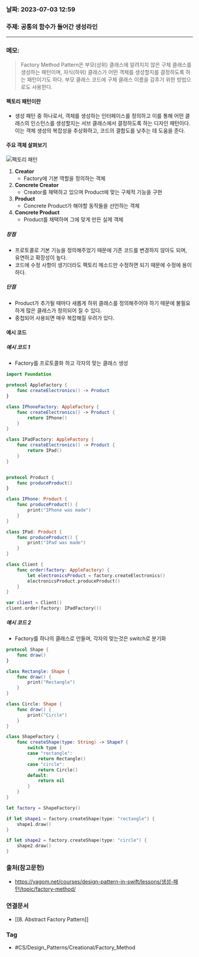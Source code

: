 ### 날짜: 2023-07-03 12:59

### 주제: 공통의 함수가 들어간 생성라인
---
### 메모: 
> Factory Method Pattern은 부모(상위) 클래스에 알려지지 않은 구체 클래스를 생성하는 패턴이며, 자식(하위) 클래스가 어떤 객체를 생성할지를 결정하도록 하는 패턴이기도 하다. 
> 부모 클래스 코드에 구체 클래스 이름을 감추기 위한 방법으로도 사용한다.
#### 펙토리 패턴이란
- 생성 패턴 중 하나로서, 객체를 생성하는 인터페이스를 정의하고 이를 통해 어떤 클래스의 인스턴스를 생성할지는 서브 클래스에서 결정하도록 하는 디자인 패턴이다. 이는 객체 생성의 복잡성을 추상화하고, 코드의 결합도를 낮추는 데 도움을 준다.
#### 주요 객체 살펴보기 
![펙토리 패턴](https://user-images.githubusercontent.com/73867548/158944702-a7c174c8-82d5-4726-8d22-c34ebc6c436e.jpg)
1. **Creator** 
	- Factory에 기본 역할을 정의하는 객체
2. **Concrete Creator**
	- Creator를 채택하고 있으며 Product에 맞는 구체적 기능을 구현
3. **Product** 
	- Concrete Product가 해야할 동작들을 선언하는 객체
4. **Concrete Product**
	- Product를 채택하며 그에 맞게 만든 실제 객체
##### 장점
- 프로토콜로 기본 기능을 정의해주었기 때문에 기존 코드를 변경하지 않아도 되며, 유연하고 확장성이 높다.
- 코드에 수정 사항이 생기더라도 팩토리 메소드만 수정하면 되기 때문에 수정에 용이하다.
##### 단점
- Product가 추가될 때마다 새롭게 하위 클래스를 정의해주어야 하기 때문에 불필요하게 많은 클래스가 정의되어 질 수 있다. 
- 중첩되어 사용되면 매우 복잡해질 우려가 있다.
#### 예시 코드
##### 예시 코드 1
- Factory를 프로토콜화 하고 각자의 맞는 클래스 생성 
``` swift 
import Foundation

protocol AppleFactory {
    func createElectronics() -> Product
}

class IPhoneFactory: AppleFactory {
    func createElectronics() -> Product {
        return IPhone()
    }
}

class IPadFactory: AppleFactory {
    func createElectronics() -> Product {
        return IPad()
    }
}


protocol Product {
    func produceProduct()
}

class IPhone: Product {
    func produceProduct() {
        print("IPhone was made")
    }
}

class IPad: Product {
    func produceProduct() {
        print("IPad was made")
    }
}

class Client {
    func order(factory: AppleFactory) {
        let electronicsProduct = factory.createElectronics()
        electronicsProduct.produceProduct()
    }
}

var client = Client()
client.order(factory: IPadFactory())
```
##### 예시 코드 2
- Factory를 하나의 클래스로 만들며, 각자의 맞는것은 switch로 분기화
``` swift 
protocol Shape {
    func draw()
}

class Rectangle: Shape {
    func draw() {
        print("Rectangle")
    }
}

class Circle: Shape {
    func draw() {
        print("Circle")
    }
}

class ShapeFactory {
    func createShape(type: String) -> Shape? {
        switch type {
        case "rectangle":
            return Rectangle()
        case "circle":
            return Circle()
        default:
            return nil
        }
    }
}

let factory = ShapeFactory()

if let shape1 = factory.createShape(type: "rectangle") {
    shape1.draw()
}

if let shape2 = factory.createShape(type: "circle") {
    shape2.draw()
}
```
### 출처(참고문헌) 
- https://yagom.net/courses/design-pattern-in-swift/lessons/생성-패턴/topic/factory-method/

### 연결문서 
- [[8. Abstract Factory Pattern]]

### Tag
- #CS/Design_Patterns/Creational/Factory_Method